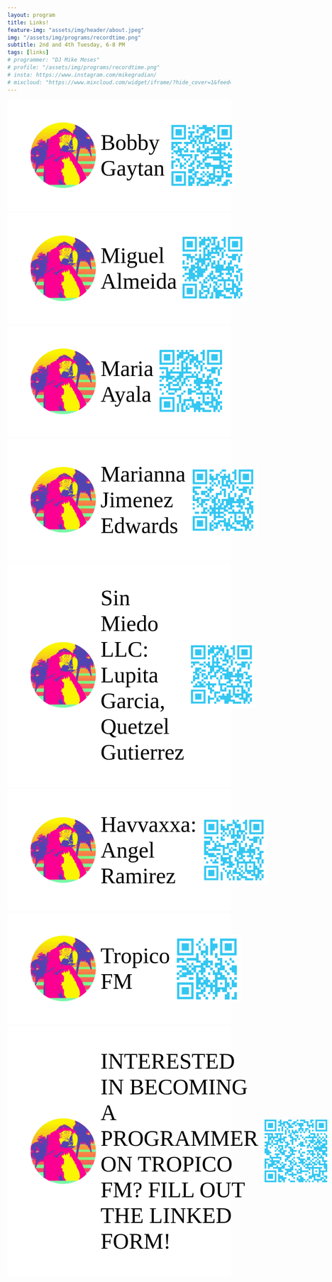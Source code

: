 ```yaml
---
layout: program
title: Links!
feature-img: "assets/img/header/about.jpeg"
img: "/assets/img/programs/recordtime.png"
subtitle: 2nd and 4th Tuesday, 6-8 PM
tags: [links]
# programmer: "DJ Mike Moses"
# profile: "/assets/img/programs/recordtime.png"
# insta: https://www.instagram.com/mikegradian/
# mixcloud: "https://www.mixcloud.com/widget/iframe/?hide_cover=1&feed=%2Ftropicofm%2Fplaylists%2Fits-record-time%2F"
---
```


<style>
      #header {
        display: flex;
        align-items: center;
        justify-content: space-between;
        padding: 50px;
        background-color: #fff;
        margin-bottom: 5px;
        font-family: "Hobo";
        color: black;
      }
      #logo {
        width: 150px;
        height: 150px;
      }
       #logo-container {
        flex: 0 0 auto;
        display: flex;
        align-items: center;
        margin-right: 10px;
      }
      #qr-code-container {
        flex: 0 0 auto;
        display: flex;
        align-items: center;
        margin-left: 10px;
      }
      #qr-code {
        width: 150px;
        height: 150px;
      }
      #name {
        font-size: 50px;
      }
    </style>

<div id="header">
      <div id="logo-container">
  <img id="logo" src="/assets/Tropico-Parrot.png" alt="Logo">
</div>
      <div id="name">Bobby Gaytan</div>
      <div id="qr-code-container">
  <img id="qr-code" src="/assets/bobby.png" alt="QR Code">
</div>
    </div>

<div id="header">
      <div id="logo-container">
  <img id="logo" src="/assets/Tropico-Parrot.png" alt="Logo">
</div>
      <div id="name">Miguel Almeida</div>
      <div id="qr-code-container">
  <img id="qr-code" src="/assets/almeida.png" alt="QR Code">
</div>
    </div>

<div id="header">
      <div id="logo-container">
  <img id="logo" src="/assets/Tropico-Parrot.png" alt="Logo">
</div>
      <div id="name">Maria Ayala</div>
      <div id="qr-code-container">
  <img id="qr-code" src="/assets/conchas.png" alt="QR Code">
</div>
    </div>

<div id="header">
      <div id="logo-container">
  <img id="logo" src="/assets/Tropico-Parrot.png" alt="Logo">
</div>
      <div id="name">Marianna Jimenez Edwards</div>
      <div id="qr-code-container">
  <img id="qr-code" src="/assets/nana.png" alt="QR Code">
</div>
    </div>

<div id="header">
      <div id="logo-container">
  <img id="logo" src="/assets/Tropico-Parrot.png" alt="Logo">
</div>
      <div id="name">Sin Miedo LLC: Lupita Garcia, Quetzel Gutierrez</div>
      <div id="qr-code-container">
  <img id="qr-code" src="/assets/sin.png" alt="QR Code">
</div>
    </div>

<div id="header">
      <div id="logo-container">
  <img id="logo" src="/assets/Tropico-Parrot.png" alt="Logo">
</div>
      <div id="name">Havvaxxa: Angel Ramirez</div>
      <div id="qr-code-container">
  <img id="qr-code" src="/assets/angel.png" alt="QR Code">
</div>
    </div>

<div id="header">
      <div id="logo-container">
  <img id="logo" src="/assets/Tropico-Parrot.png" alt="Logo">
</div>
      <div id="name">Tropico FM</div>
      <div id="qr-code-container">
  <img id="qr-code" src="/assets/tropico.png" alt="QR Code">
</div>
    </div>

<div id="header">
      <div id="logo-container">
  <img id="logo" src="/assets/Tropico-Parrot.png" alt="Logo">
</div>
      <div id="name">INTERESTED IN BECOMING A PROGRAMMER ON TROPICO FM? FILL OUT THE LINKED FORM!</div>
      <div id="qr-code-container">
  <img id="qr-code" src="/assets/programmer.png" alt="QR Code">
</div>
    </div>
